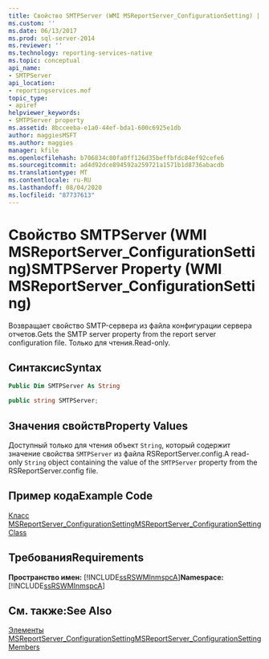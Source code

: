 ```yaml
---
title: Свойство SMTPServer (WMI MSReportServer_ConfigurationSetting) | Документы Майкрософт
ms.custom: ''
ms.date: 06/13/2017
ms.prod: sql-server-2014
ms.reviewer: ''
ms.technology: reporting-services-native
ms.topic: conceptual
api_name:
- SMTPServer
api_location:
- reportingservices.mof
topic_type:
- apiref
helpviewer_keywords:
- SMTPServer property
ms.assetid: 8bcceeba-e1a0-44ef-bda1-600c6925e1db
author: maggiesMSFT
ms.author: maggies
manager: kfile
ms.openlocfilehash: b706834c80fa0ff126d35beffbfdc84ef92cefe6
ms.sourcegitcommit: ad4d92dce894592a259721a1571b1d8736abacdb
ms.translationtype: MT
ms.contentlocale: ru-RU
ms.lasthandoff: 08/04/2020
ms.locfileid: "87737613"
---
```

# <a name="smtpserver-property-wmi-msreportserver_configurationsetting"></a><span data-ttu-id="2d302-102">Свойство SMTPServer (WMI MSReportServer_ConfigurationSetting)</span><span class="sxs-lookup"><span data-stu-id="2d302-102">SMTPServer Property (WMI MSReportServer_ConfigurationSetting)</span></span>
  <span data-ttu-id="2d302-103">Возвращает свойство SMTP-сервера из файла конфигурации сервера отчетов.</span><span class="sxs-lookup"><span data-stu-id="2d302-103">Gets the SMTP server property from the report server configuration file.</span></span> <span data-ttu-id="2d302-104">Только для чтения.</span><span class="sxs-lookup"><span data-stu-id="2d302-104">Read-only.</span></span>  
  
## <a name="syntax"></a><span data-ttu-id="2d302-105">Синтаксис</span><span class="sxs-lookup"><span data-stu-id="2d302-105">Syntax</span></span>  
  
```vb  
Public Dim SMTPServer As String  
```  
  
```csharp  
public string SMTPServer;  
```  
  
## <a name="property-values"></a><span data-ttu-id="2d302-106">Значения свойств</span><span class="sxs-lookup"><span data-stu-id="2d302-106">Property Values</span></span>  
 <span data-ttu-id="2d302-107">Доступный только для чтения объект `String`, который содержит значение свойства `SMTPServer` из файла RSReportServer.config.</span><span class="sxs-lookup"><span data-stu-id="2d302-107">A read-only `String` object containing the value of the `SMTPServer` property from the RSReportServer.config file.</span></span>  
  
## <a name="example-code"></a><span data-ttu-id="2d302-108">Пример кода</span><span class="sxs-lookup"><span data-stu-id="2d302-108">Example Code</span></span>  
 [<span data-ttu-id="2d302-109">Класс MSReportServer_ConfigurationSetting</span><span class="sxs-lookup"><span data-stu-id="2d302-109">MSReportServer_ConfigurationSetting Class</span></span>](msreportserver-configurationsetting-class.md)  
  
## <a name="requirements"></a><span data-ttu-id="2d302-110">Требования</span><span class="sxs-lookup"><span data-stu-id="2d302-110">Requirements</span></span>  
 <span data-ttu-id="2d302-111">**Пространство имен:** [!INCLUDE[ssRSWMInmspcA](../../includes/ssrswminmspca-md.md)]</span><span class="sxs-lookup"><span data-stu-id="2d302-111">**Namespace:** [!INCLUDE[ssRSWMInmspcA](../../includes/ssrswminmspca-md.md)]</span></span>  
  
## <a name="see-also"></a><span data-ttu-id="2d302-112">См. также:</span><span class="sxs-lookup"><span data-stu-id="2d302-112">See Also</span></span>  
 [<span data-ttu-id="2d302-113">Элементы MSReportServer_ConfigurationSetting</span><span class="sxs-lookup"><span data-stu-id="2d302-113">MSReportServer_ConfigurationSetting Members</span></span>](msreportserver-configurationsetting-members.md)  
  
  
